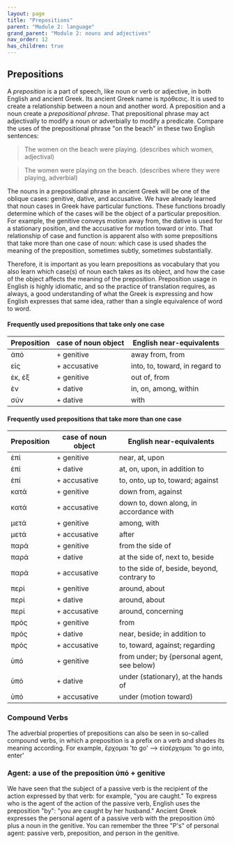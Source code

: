 ```yaml
---
layout: page
title: "Prepositions"
parent: "Module 2: language"
grand_parent: "Module 2: nouns and adjectives"
nav_order: 12
has_children: true
---
```


## Prepositions

A *preposition* is a part of speech, like noun or verb or adjective, in both English and ancient Greek. Its ancient Greek name is πρόθεσις. It is used to create a relationship between a noun and another word. A preposition and a noun create a *prepositional phrase*. That prepositional phrase may act adjectivally to modify a noun or adverbially to modify a predicate. Compare the uses of the prepositional phrase "on the beach" in these two English sentences:

> The women on the beach were playing. (describes which women, adjectival)

> The women were playing on the beach. (describes where they were playing, adverbial)

The nouns in a prepositional phrase in ancient Greek will be one of the oblique cases: genitive, dative, and accusative. We have already learned that noun cases in Greek have particular functions. These functions broadly determine which of the cases will be the object of a particular preposition. For example, the genitive conveys motion away from, the dative is used for a stationary position, and the accusative for motion toward or into. That relationship of case and function is apparent also with some prepositions that take more than one case of noun: which case is used shades the meaning of the preposition, sometimes subtly, sometimes substantially. 

Therefore, it is important as you learn prepositions as vocabulary that you also learn which case(s) of noun each takes as its object, and how the case of the object affects the meaning of the preposition. Preposition usage in English is highly idiomatic, and so the practice of translation requires, as always, a good understanding of what the Greek is expressing and how English expresses that same idea, rather than a single equivalence of word to word.

#### Frequently used prepositions that take only one case
| Preposition | case of noun object | English near-equivalents
| --- | --- | --- |
ἀπό | + genitive | away from, from
εἰς | + accusative | into, to, toward, in regard to
ἐκ, ἐξ | + genitive | out of, from
ἐν | + dative | in, on, among, within
σύν | + dative | with

#### Frequently used prepositions that take more than one case
| Preposition | case of noun object | English near-equivalents |
|---|---|--- |
ἐπί | + genitive | near, at, upon
ἐπί |  + dative   | at, on, upon, in addition to
ἐπί |  + accusative | to, onto, up to, toward; against 
κατά  | + genitive | down from, against
κατά | + accusative | down to, down along, in accordance with
μετά | + genitive | among, with
μετά | + accusative | after
παρά | + genitive | from the side of
παρά |  + dative   | at the side of, next to, beside
παρά | + accusative | to the side of, beside, beyond, contrary to
περί | + genitive | around, about
περί |  + dative   | around, about
περί | + accusative | around, concerning
πρός | + genitive | from
πρός |  + dative   | near, beside; in addition to
πρός | + accusative | to, toward, against; regarding
ὑπό | + genitive | from under; by {personal agent, see below)
ὑπό |  + dative   | under (stationary), at the hands of
ὑπό | + accusative | under (motion toward)

### Compound Verbs
The adverbial properties of prepositions can also be seen in so-called compound verbs, in which a preposition is a prefix on a verb and shades its meaning according. For example, ἔρχομαι 'to go' --> εἰσέρχομαι 'to go into, enter' 

### Agent: a use of the preposition ὑπό + genitive
We have seen that the subject of a passive verb is the recipient of the action expressed by that verb: for example, "you are caught." To express who is the agent of the action of the passive verb, English uses the preposition "by": "you are caught by her husband." Ancient Greek expresses the personal agent of a passive verb with the preposition ὑπό plus a noun in the genitive. You can remember the three "P's" of personal agent: passive verb, preposition, and person in the genitive. 
